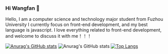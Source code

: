 ### Hi Wangfan 👋
Hello, I am a computer science and technology major student from Fuzhou University
I currently focus on front-end development, and my best language is javascript. I love everything related to front-end development, and welcome to discuss it with me！！！
<!--
**233333-doge/233333-doge** is a ✨ _special_ ✨ repository because its `README.md` (this file) appears on your GitHub profile.

Here are some ideas to get you started:

- 🔭 I’m currently working on ...
- 🌱 I’m currently learning ...
- 👯 I’m looking to collaborate on ...
- 🤔 I’m looking for help with ...
- 💬 Ask me about ...
- 📫 How to reach me: ...
- 😄 Pronouns: ...
- ⚡ Fun fact: ...
-->
[![Anurag's GitHub stats](https://github-readme-stats.vercel.app/api?username=233333-doge)](https://github.com/anuraghazra/github-readme-stats)
![Anurag's GitHub stats](https://github-readme-stats.vercel.app/api?username=233333-doge&hide=contribs,prs)
[![Top Langs](https://github-readme-stats.vercel.app/api/top-langs/?username=233333-doge&hide_progress=true)](https://github.com/anuraghazra/github-readme-stats)
